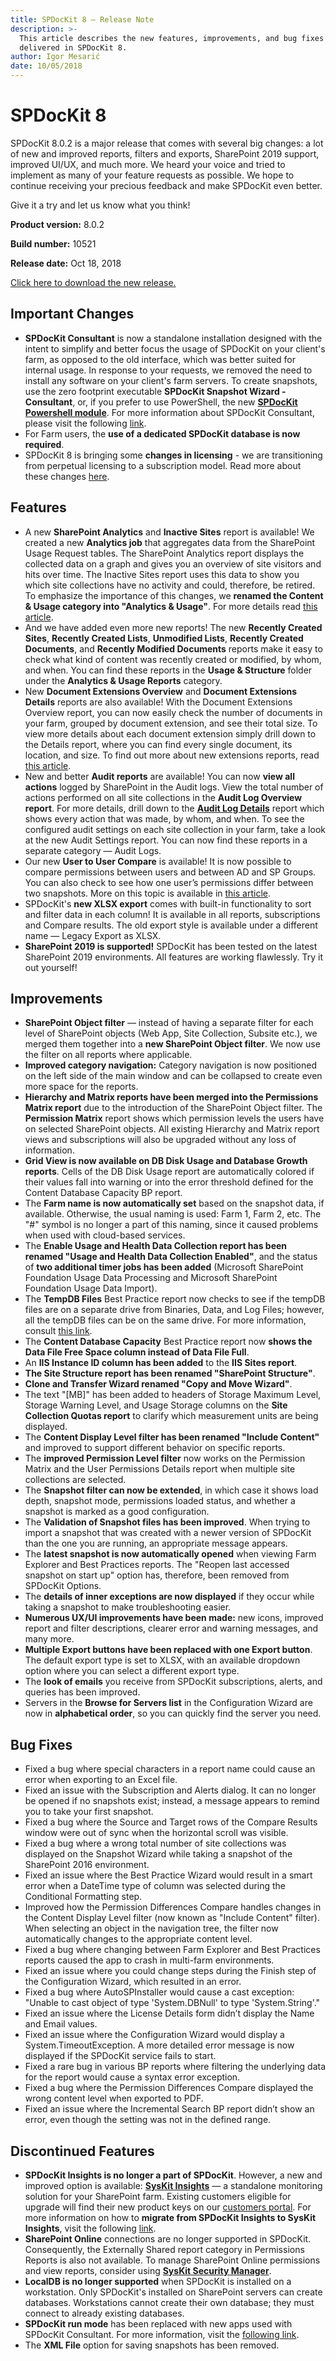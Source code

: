 ```yaml
---
title: SPDocKit 8 — Release Note
description: >-
  This article describes the new features, improvements, and bug fixes that are
  delivered in SPDocKit 8.
author: Igor Mesarić
date: 10/05/2018
---
```


# SPDocKit 8

SPDocKit 8.0.2 is a major release that comes with several big changes: a lot of new and improved reports, filters and exports, SharePoint 2019 support, improved UI/UX, and much more. We heard your voice and tried to implement as many of your feature requests as possible. We hope to continue receiving your precious feedback and make SPDocKit even better.

Give it a try and let us know what you think!

**Product version:** 8.0.2

**Build number:** 10521

**Release date:** Oct 18, 2018

[Click here to download the new release.](https://www.syskit.com/products/spdockit/download/)

## Important Changes

* **SPDocKit Consultant** is now a standalone installation designed with the intent to simplify and better focus the usage of SPDocKit on your client's farm, as opposed to the old interface, which was better suited for internal usage. In response to your requests, we removed the need to install any software on your client's farm servers. To create snapshots, use the zero footprint executable **SPDocKit Snapshot Wizard - Consultant**, or, if you prefer to use PowerShell, the new [**SPDocKit Powershell module**](https://www.powershellgallery.com/packages/SysKit.SPDocKit.PS). For more information about SPDocKit Consultant, please visit the following [link](https://docs.syskit.com/spconsultant/product-updates/spconsultant-release-note-8/).
* For Farm users, the **use of a dedicated SPDocKit database is now required**. 
* SPDocKit 8 is bringing some **changes in licensing** - we are transitioning from perpetual licensing to a subscription model. Read more about these changes [here](https://blog.syskit.com/spdockit-v8-licensing-changes).

## Features

* A new **SharePoint Analytics** and **Inactive Sites** report is available! We created a new **Analytics job** that aggregates data from the SharePoint Usage Request tables. The SharePoint Analytics report displays the collected data on a graph and gives you an overview of site visitors and hits over time. The Inactive Sites report uses this data to show you which site collections have no activity and could, therefore, be retired. To emphasize the importance of this changes, we **renamed the Content & Usage category into "Analytics & Usage"**. For more details read [this article](https://blog.syskit.com/analytics-in-sharepoint-on-premises).
* And we have added even more new reports! The new **Recently Created Sites**, **Recently Created Lists**, **Unmodified Lists**, **Recently Created Documents**, and **Recently Modified Documents** reports make it easy to check what kind of content was recently created or modified, by whom, and when. You can find these reports in the **Usage & Structure** folder under the **Analytics & Usage Reports** category.
* New **Document Extensions Overview** and **Document Extensions Details** reports are also available! With the Document Extensions Overview report, you can now easily check the number of documents in your farm, grouped by document extension, and see their total size. To view more details about each document extension simply drill down to the Details report, where you can find every single document, its location, and size. To find out more about new extensions reports, read [this article](../explore-reports-and-create-documentation/analytics-and-usage-reports/document-extensions-reports.md).
* New and better **Audit reports** are available! You can now **view all actions** logged by SharePoint in the Audit logs. View the total number of actions performed on all site collections in the **Audit Log Overview report**. For more details, drill down to the [**Audit Log Details**](../explore-reports-and-create-documentation/audit-reports/audit-log-details.md) report which shows every action that was made, by whom, and when. To see the configured audit settings on each site collection in your farm, take a look at the new Audit Settings report. You can now find these reports in a separate category — Audit Logs.
* Our new **User to User Compare** is available! It is now possible to compare permissions between users and between AD and SP Groups. You can also check to see how one user’s permissions differ between two snapshots. More on this topic is available in [this article](../compare-sharepoint-configurations/compare-sharepoint-permissions.md).
* SPDocKit's **new XLSX export** comes with built-in functionality to sort and filter data in each column! It is available in all reports, subscriptions and Compare results. The old export style is available under a different name — Legacy Export as XLSX.
* **SharePoint 2019 is supported!** SPDocKit has been tested on the latest SharePoint 2019 environments. All features are working flawlessly. Try it out yourself!

## Improvements

* **SharePoint Object filter** — instead of having a separate filter for each level of SharePoint objects \(Web App, Site Collection, Subsite etc.\), we merged them together into a **new SharePoint Object filter**. We now use the filter on all reports where applicable.
* **Improved category navigation:** Category navigation is now positioned on the left side of the main window and can be collapsed to create even more space for the reports.
* **Hierarchy and Matrix reports have been merged into the Permissions Matrix report** due to the introduction of the SharePoint Object filter. The **Permission Matrix** report shows which permission levels the users have on selected SharePoint objects. All existing Hierarchy and Matrix report views and subscriptions will also be upgraded without any loss of information.
* **Grid View is now available on DB Disk Usage and Database Growth reports**. Cells of the DB Disk Usage report are automatically colored if their values fall into warning or into the error threshold defined for the Content Database Capacity BP report.
* The **Farm name is now automatically set** based on the snapshot data, if available. Otherwise, the usual naming is used: Farm 1, Farm 2, etc. The "\#" symbol is no longer a part of this naming, since it caused problems when used with cloud-based services.
* The **Enable Usage and Health Data Collection report has been renamed "Usage and Health Data Collection Enabled"**, and the status of **two additional timer jobs has been added** \(Microsoft SharePoint Foundation Usage Data Processing and Microsoft SharePoint Foundation Usage Data Import\).
* The **TempDB Files** Best Practice report now checks to see if the tempDB files are on a separate drive from Binaries, Data, and Log Files; however, all the tempDB files can be on the same drive. For more information, consult [this link](https://docs.syskit.com/bp/databases/tempdb/files/).
* The **Content Database Capacity** Best Practice report now **shows the Data File Free Space column instead of Data File Full**.
* An **IIS Instance ID column has been added** to the **IIS Sites report**.
* **The Site Structure report has been renamed "SharePoint Structure"**.
* **Clone and Transfer Wizard renamed "Copy and Move Wizard"**.
* The text "\[MB\]" has been added to headers of Storage Maximum Level, Storage Warning Level, and Usage Storage columns on the **Site Collection Quotas report** to clarify which measurement units are being displayed.
* The **Content Display Level filter has been renamed "Include Content"** and improved to support different behavior on specific reports.
* The **improved Permission Level filter** now works on the Permission Matrix and the User Permissions Details report when multiple site collections are selected.
* The **Snapshot filter can now be extended**, in which case it shows load depth, snapshot mode, permissions loaded status, and whether a snapshot is marked as a good configuration.
* The **Validation of Snapshot files has been improved**. When trying to import a snapshot that was created with a newer version of SPDocKit than the one you are running, an appropriate message appears.
* The **latest snapshot is now automatically opened** when viewing Farm Explorer and Best Practices reports. The "Reopen last accessed snapshot on start up" option has, therefore, been removed from SPDocKit Options.
* The **details of inner exceptions are now displayed** if they occur while taking a snapshot to make troubleshooting easier.
* **Numerous UX/UI improvements have been made:** new icons, improved report and filter descriptions, clearer error and warning messages, and many more.
* **Multiple Export buttons have been replaced with one Export button**. The default export type is set to XLSX, with an available dropdown option where you can select a different export type.
* The **look of emails** you receive from SPDocKit subscriptions, alerts, and queries has been improved.
* Servers in the **Browse for Servers list** in the Configuration Wizard are now in **alphabetical order**, so you can quickly find the server you need.

## Bug Fixes

* Fixed a bug where special characters in a report name could cause an error when exporting to an Excel file.
* Fixed an issue with the Subscription and Alerts dialog. It can no longer be opened if no snapshots exist; instead, a message appears to remind you to take your first snapshot.
* Fixed a bug where the Source and Target rows of the Compare Results window were out of sync when the horizontal scroll was visible.
* Fixed a bug where a wrong total number of site collections was displayed on the Snapshot Wizard while taking a snapshot of the SharePoint 2016 environment.
* Fixed an issue where the Best Practice Wizard would result in a smart error when a DateTime type of column was selected during the Conditional Formatting step.
* Improved how the Permission Differences Compare handles changes in the Content Display Level filter \(now known as "Include Content" filter\). When selecting an object in the navigation tree, the filter now automatically changes to the appropriate content level.
* Fixed a bug where changing between Farm Explorer and Best Practices reports caused the app to crash in multi-farm environments.
* Fixed an issue where you could change steps during the Finish step of the Configuration Wizard, which resulted in an error.
* Fixed a bug where AutoSPInstaller would cause a cast exception: "Unable to cast object of type 'System.DBNull' to type 'System.String'."
* Fixed an issue where the License Details form didn’t display the Name and Email values.
* Fixed an issue where the Configuration Wizard would display a System.TimeoutException. A more detailed error message is now displayed if the SPDocKit service fails to start.
* Fixed a rare bug in various BP reports where filtering the underlying data for the report would cause a syntax error exception.
* Fixed a bug where the Permission Differences Compare displayed the wrong content level when exported to PDF.
* Fixed an issue where the Incremental Search BP report didn’t show an error, even though the setting was not in the defined range.

## Discontinued Features

* **SPDocKit Insights is no longer a part of SPDocKit**. However, a new and improved option is available: [**SysKit Insights**](https://www.syskit.com/products/insights/) — a standalone monitoring solution for your SharePoint farm. Existing customers eligible for upgrade will find their new product keys on our [customers portal](https://my.syskit.com). For more information on how to **migrate from SPDocKit Insights to SysKit Insights**, visit the following [link](https://docs.syskit.com/spdockit/faq/spdockit-insights-migration/).
* **SharePoint Online** connections are no longer supported in SPDocKit. Consequently, the Externally Shared report category in Permissions Reports is also not available. To manage SharePoint Online permissions and view reports, consider using [**SysKit Security Manager**](https://www.syskit.com/products/security-manager/).
* **LocalDB is no longer supported** when SPDocKit is installed on a workstation. Only SPDocKit's installed on SharePoint servers can create databases. Workstations cannot create their own database; they must connect to already existing databases.
* **SPDocKit run mode** has been replaced with new apps used with SPDocKit Consultant. For more information, visit the [following link](https://docs.syskit.com/spconsultant/).
* The **XML File** option for saving snapshots has been removed.

